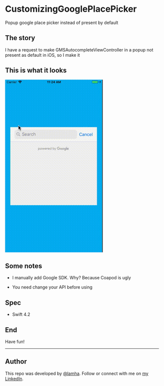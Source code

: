 # CustomizingGooglePlacePicker
Popup google place picker instead of present by default

## The story
I have a request to make GMSAutocompleteViewController in a popup not present as default in iOS, so I make it

## This is what it looks
![](gif/CustomizingGooglePlacePicker.gif)

## Some notes
- I manually add Google SDK. Why? Because Coapod is ugly

- You need change your API before using 

## Spec
- Swift 4.2

## End
Have fun!



---
## Author

This repo was developed by [@lamha](https://github.com/HaLamUs). 
Follow or connect with me on [my LinkedIn](https://www.linkedin.com/in/lamhacs). 

